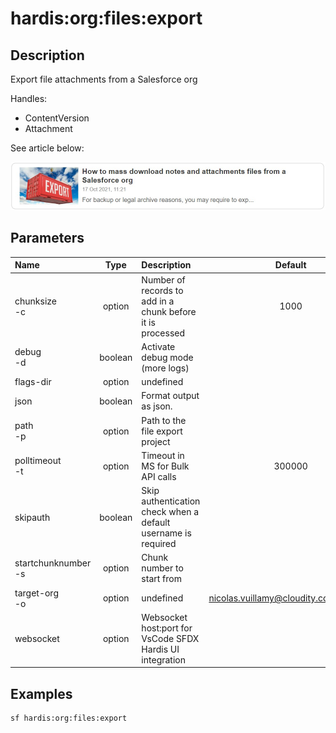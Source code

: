 <!-- This file has been generated with command 'sf hardis:doc:plugin:generate'. Please do not update it manually or it may be overwritten -->
# hardis:org:files:export

## Description

Export file attachments from a Salesforce org

Handles:

- ContentVersion
- Attachment

See article below:

[![How to mass download notes and attachments files from a Salesforce org](https://github.com/hardisgroupcom/sfdx-hardis/raw/main/docs/assets/images/article-mass-download.jpg)](https://nicolas.vuillamy.fr/how-to-mass-download-notes-and-attachments-files-from-a-salesforce-org-83a028824afd)


## Parameters

| Name                    |  Type   | Description                                                   |                 Default                  | Required | Options |
|:------------------------|:-------:|:--------------------------------------------------------------|:----------------------------------------:|:--------:|:-------:|
| chunksize<br/>-c        | option  | Number of records to add in a chunk before it is processed    |                   1000                   |          |         |
| debug<br/>-d            | boolean | Activate debug mode (more logs)                               |                                          |          |         |
| flags-dir               | option  | undefined                                                     |                                          |          |         |
| json                    | boolean | Format output as json.                                        |                                          |          |         |
| path<br/>-p             | option  | Path to the file export project                               |                                          |          |         |
| polltimeout<br/>-t      | option  | Timeout in MS for Bulk API calls                              |                  300000                  |          |         |
| skipauth                | boolean | Skip authentication check when a default username is required |                                          |          |         |
| startchunknumber<br/>-s | option  | Chunk number to start from                                    |                                          |          |         |
| target-org<br/>-o       | option  | undefined                                                     | <nicolas.vuillamy@cloudity.com.playnico> |          |         |
| websocket               | option  | Websocket host:port for VsCode SFDX Hardis UI integration     |                                          |          |         |

## Examples

```shell
sf hardis:org:files:export
```


